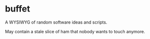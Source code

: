 # buffet

A WYSIWYG of random software ideas and scripts.

May contain a stale slice of ham that nobody wants to touch anymore.

